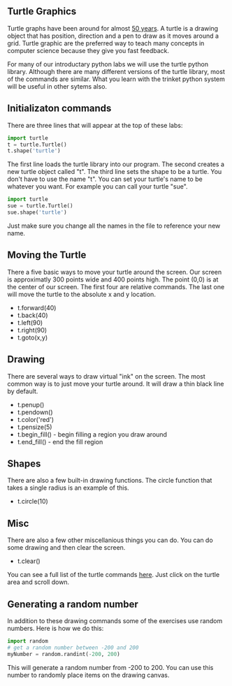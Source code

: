 ## Turtle Graphics
Turtle graphs have been around for almost [50 years](https://en.wikipedia.org/wiki/Turtle_graphics).  A turtle is a drawing object that has position, direction and a pen to draw as it moves around a grid.  Turtle graphic are the preferred way to teach many concepts in computer science because they give you fast feedback.

For many of our introductary python labs we will use the turtle python library.  Although there are many different versions of the turtle library, most of the commands are similar.  What you learn with the trinket python system will be useful in other sytems also.

## Initializaton commands
There are three lines that will appear at the top of these labs:

```python
import turtle
t = turtle.Turtle()
t.shape('turtle')
```
The first line loads the turtle library into our program.  The second creates a new turtle object called "t".  The third line sets the shape to be a turtle.  You don't have to use the name "t".  You can set your turtle's name to be whatever you want.  For example you can call your turtle "sue".  

```python
import turtle
sue = turtle.Turtle()
sue.shape('turtle')
```
Just make sure you change all the names in the file to reference your new name.

## Moving the Turtle
There a five basic ways to move your turtle around the screen.  Our screen is approximatly 300 points wide and 400 points high.  The point (0,0) is at the center of our screen.  The first four are relative commands.  The last one will move the turtle to the absolute x and y location.

- t.forward(40)
- t.back(40)
- t.left(90)
- t.right(90)
- t.goto(x,y)

## Drawing
There are several ways to draw virtual "ink" on the screen.  The most common way is to just move your turtle around.  It will draw a thin black line by default.

- t.penup()
- t.pendown()
- t.color('red')
- t.pensize(5)
- t.begin_fill() - begin filling a region you draw around
- t.end_fill() - end the fill region

## Shapes
There are also a few built-in drawing functions.  The circle function that takes a single radius is an example of this.
- t.circle(10)

## Misc
There are also a few other miscellanious things you can do.  You can do some drawing and then clear the screen.

- t.clear()

You can see a full list of the turtle commands [here](https://trinket.io/docs/python).  Just click on the turtle area and scroll down.

## Generating a random number
In addition to these drawing commands some of the exercises use random numbers.  Here is how we do this:

```python
import random
# get a random number between -200 and 200
myNumber = random.randint(-200, 200)
```
This will generate a random number from -200 to 200.  You can use this number to randomly place items on the drawing canvas.